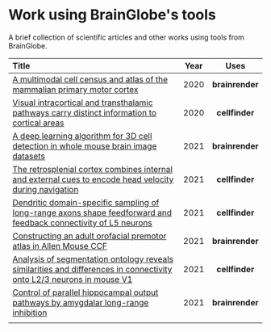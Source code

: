 # Work using BrainGlobe's tools

A brief collection of scientific articles and other works using tools from BrainGlobe.

| Title | Year | Uses |
| :--- | :---: | :---: |
| [A multimodal cell census and atlas of the mammalian primary motor cortex](https://doi.org/10.1101/2020.10.19.343129) | 2020 | **brainrender** |
| [Visual intracortical and transthalamic pathways carry distinct information to cortical areas](https://doi.org/10.1101/2020.07.06.189902) | 2020 | **cellfinder** |
| [A deep learning algorithm for 3D cell detection in whole mouse brain image datasets](https://www.biorxiv.org/content/10.1101/2020.10.21.348771v2) | 2021 | **brainrender** |
| [The retrosplenial cortex combines internal and external cues to encode head velocity during navigation](https://doi.org/10.1101/2021.01.22.427789%20) | 2021 | **cellfinder** |
| [Dendritic domain-specific sampling of long-range axons shape feedforward and feedback connectivity of L5 neurons](https://doi.org/10.1101/2021.01.31.429033%20) | 2021 | **cellfinder** |
| [Constructing an adult orofacial premotor atlas in Allen Mouse CCF](https://www.biorxiv.org/content/10.1101/2021.02.18.431923v1) | 2021 | **brainrender** |
| [Analysis of segmentation ontology reveals similarities and differences in connectivity onto L2/3 neurons in mouse V1](https://www.biorxiv.org/content/10.1101/2020.04.21.053504v1) | 2021 | **cellfinder** |
| [Control of parallel hippocampal output pathways by amygdalar long-range inhibition](https://www.biorxiv.org/content/10.1101/2021.03.08.434367v1) | 2021 | **brainrender** |
|  |  |  |



